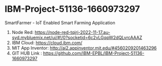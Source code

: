 # IBM-Project-51136-1660973297
SmartFarmer - IoT Enabled Smart Farming Application

1.  Node Red:
https://node-red-tqirj-2022-11-17.au-syd.mybluemix.net/ui/#!/0?socketid=6c2vLGqpW2dQLvrcAAAZ
2.  IBM Cloud:
https://cloud.ibm.com/
3.  MIT App Inventor:
http://ai2.appinventor.mit.edu/#4560209201463296
4.  GIT HUB Link :
https://github.com/IBM-EPBL/IBM-Project-51136-1660973297
